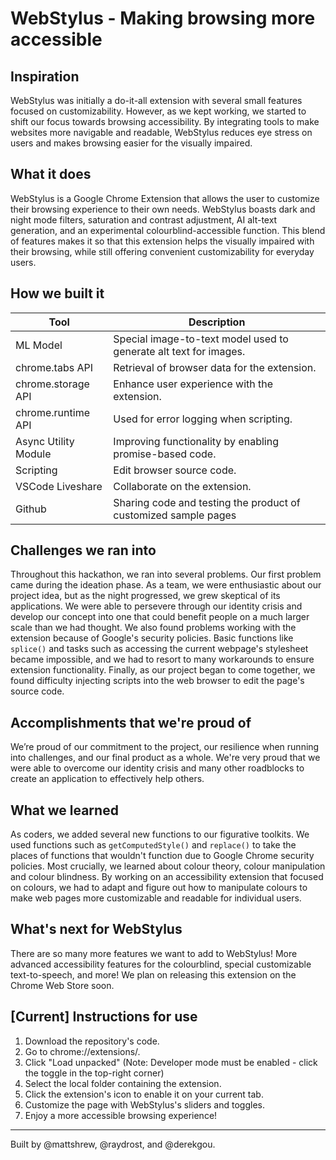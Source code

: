 # WebStylus - Making browsing more accessible

## Inspiration
WebStylus was initially a do-it-all extension with several small features focused on customizability. However, as we kept working, we started to shift our focus towards browsing accessibility. By integrating tools to make websites more navigable and readable, WebStylus reduces eye stress on users and makes browsing easier for the visually impaired.
## What it does
WebStylus is a Google Chrome Extension that allows the user to customize their browsing experience to their own needs. WebStylus boasts dark and night mode filters, saturation and contrast adjustment, AI alt-text generation, and an experimental colourblind-accessible function. This blend of features makes it so that this extension helps the visually impaired with their browsing, while still offering convenient customizability for everyday users.
## How we built it
| Tool | Description |
| ----------- | ----------- |
| ML Model | Special image-to-text model used to generate alt text for images. |
| chrome.tabs API | Retrieval of browser data for the extension. |
| chrome.storage API | Enhance user experience with the extension. |
| chrome.runtime API | Used for error logging when scripting. |
| Async Utility Module | Improving functionality by enabling promise-based code. |
| Scripting | Edit browser source code. |
| VSCode Liveshare | Collaborate on the extension. |
| Github | Sharing code and testing the product of customized sample pages |
## Challenges we ran into
Throughout this hackathon, we ran into several problems. 
Our first problem came during the ideation phase. As a team, we were enthusiastic about our project idea, but as the night progressed, we grew skeptical of its applications. We were able to persevere through our identity crisis and develop our concept into one that could benefit people on a much larger scale than we had thought.
We also found problems working with the extension because of Google's security policies. Basic functions like `splice()` and tasks such as accessing the current webpage's stylesheet became impossible, and we had to resort to many workarounds to ensure extension functionality.
Finally, as our project began to come together, we found difficulty injecting scripts into the web browser to edit the page's source code. 

## Accomplishments that we're proud of
We’re proud of our commitment to the project, our resilience when running into challenges, and our final product as a whole. We're very proud that we were able to overcome our identity crisis and many other roadblocks to create an application to effectively help others. 
## What we learned
As coders, we added several new functions to our figurative toolkits. We used functions such as `getComputedStyle()` and `replace()` to take the places of functions that wouldn't function due to Google Chrome security policies.
Most crucially, we learned about colour theory, colour manipulation and colour blindness. By working on an accessibility extension that focused on colours, we had to adapt and figure out how to manipulate colours to make web pages more customizable and readable for individual users.
## What's next for WebStylus
There are so many more features we want to add to WebStylus! More advanced accessibility features for the colourblind, special customizable text-to-speech, and more! We plan on releasing this extension on the Chrome Web Store soon.

## [Current] Instructions for use
1. Download the repository's code.
2. Go to chrome://extensions/.
3. Click "Load unpacked" (Note: Developer mode must be enabled - click the toggle in the top-right corner)
4. Select the local folder containing the extension.
5. Click the extension's icon to enable it on your current tab.
6. Customize the page with WebStylus's sliders and toggles.
7. Enjoy a more accessible browsing experience!

---
Built by @mattshrew, @raydrost, and @derekgou.
